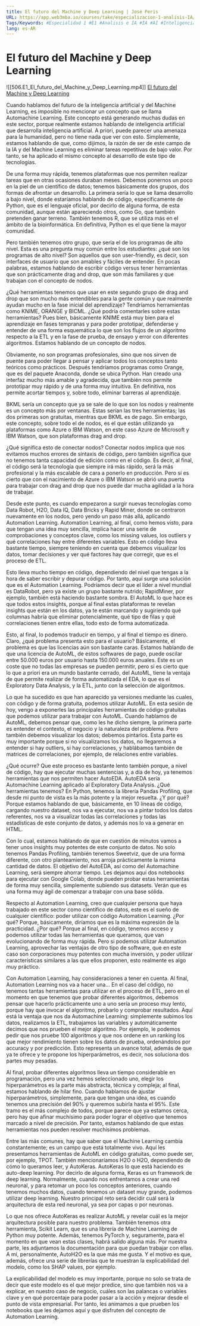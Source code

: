 ```yaml
---
title: El futuro del Machine y Deep Learning | José Peris
URL: https://app.web3mba.io/courses/take/especializacion-1-analisis-IA/lessons/41866177-u7-el-futuro-del-machine-y-deep-learning-jose-peris
Tags/Keywords: #Especialidad 1 #E1 #Analisis e IA #IA #AI #Inteligencia Artificial #E1U7 #futuro del machine learning y deep learning #Machine Learning #Deep Learning #José Peris
lang: es-AR
---
```

# El futuro del Machine y Deep Learning
![[506.E1_El_futuro_del_Machine_y_Deep_Learning.mp4]]
[El futuro del Machine y Deep Learning](https://app.web3mba.io/courses/take/especializacion-1-analisis-IA/lessons/41866177-u7-el-futuro-del-machine-y-deep-learning-jose-peris)

Cuando hablamos del futuro de la inteligencia artificial y del Machine Learning, es imposible no mencionar un concepto que se llama Automachine Learning. Este concepto está generando muchas dudas en este sector, porque realmente estamos hablando de inteligencia artificial que desarrolla inteligencia artificial. A priori, puede parecer una amenaza para la humanidad, pero no tiene nada que ver con esto. Simplemente, estamos hablando de que, como dijimos, la razón de ser de este campo de la IA y del Machine Learning es eliminar tareas repetitivas de bajo valor. Por tanto, se ha aplicado el mismo concepto al desarrollo de este tipo de tecnologías.

De una forma muy rápida, tenemos plataformas que nos permiten realizar tareas que en otras ocasiones duraban meses. Debemos ponernos un poco en la piel de un científico de datos; tenemos básicamente dos grupos, dos formas de afrontar un desarrollo. La primera sería lo que se llama desarrollo a bajo nivel, donde estaríamos hablando de código, específicamente de Python, que es el lenguaje oficial, por decirlo de alguna forma, de esta comunidad, aunque están apareciendo otros, como Go, que también pretenden ganar terreno. También tenemos R, que se utiliza más en el ámbito de la bioinformática. En definitiva, Python es el que tiene la mayor comunidad.

Pero también tenemos otro grupo, que sería el de los programas de alto nivel. Esta es una pregunta muy común entre los estudiantes: ¿qué son los programas de alto nivel? Son aquellos que son user-friendly, es decir, son interfaces de usuario que son amables y fáciles de entender. En pocas palabras, estamos hablando de escribir código versus tener herramientas que son prácticamente drag and drop, que son más familiares y que trabajan con el concepto de nodos.

¿Qué herramientas tenemos que usar en este segundo grupo de drag and drop que son mucho más entendibles para la gente común y que realmente ayudan mucho en la fase inicial del aprendizaje? Tendríamos herramientas como KNIME, ORANGE y BICML. ¿Qué podría comentarles sobre estas herramientas? Pues bien, básicamente KNIME está muy bien para el aprendizaje en fases tempranas y para poder prototipar, defenderse y entender de una forma esquemática lo que son los flujos de un algoritmo respecto a la ETL y en la fase de prueba, de ensayo y error con diferentes algoritmos. Estamos hablando de un concepto de nodos.

Obviamente, no son programas profesionales, sino que nos sirven de puente para poder llegar a pensar y aplicar todos los conceptos tanto teóricos como prácticos. Después tendríamos programas como Orange, que es del paquete Anaconda, donde se ubica Python. Han creado una interfaz mucho más amable y agradecida, que también nos permite prototipar muy rápido y de una forma muy intuitiva. En definitiva, nos permite acortar tiempos y, sobre todo, eliminar barreras al aprendizaje.

BKML sería un concepto que ya se sale de lo que son los nodos y realmente es un concepto más por ventanas. Estas serían las tres herramientas; las dos primeras son gratuitas, mientras que BKML es de pago. Sin embargo, este concepto, sobre todo el de nodos, es el que están utilizando ya plataformas como Azure o IBM Watson, en este caso Azure de Microsoft y IBM Watson, que son plataformas drag and drop.

¿Qué significa esto de conectar nodos? Conectar nodos implica que nos evitamos muchos errores de sintaxis de código, pero también significa que no tenemos tanta capacidad de edición como en el código. Es decir, al final, el código será la tecnología que siempre irá más rápido, será la más profesional y la más escalable de cara a ponerlo en producción. Pero sí es cierto que con el nacimiento de Azure o IBM Watson se abrió una puerta para trabajar con drag and drop que nos puede dar mucha agilidad a la hora de trabajar.

Desde este punto, es cuando empezaron a surgir nuevas tecnologías como Data Robot, H2O, Data IQ, Data Bricks y Rapid Miner, donde se centraron nuevamente en los nodos, pero yendo un paso más allá, aplicando Automation Learning. Automation Learning, al final, como hemos visto, para que tengan una idea muy sencilla, implica hacer una serie de comprobaciones y conceptos clave, como los missing values, los outliers y qué correlaciones hay entre diferentes variables. Esto en código lleva bastante tiempo, siempre teniendo en cuenta que debemos visualizar los datos, tomar decisiones y ver qué factores hay que corregir, que es el proceso de ETL.

Esto lleva mucho tiempo en código, dependiendo del nivel que tengas a la hora de saber escribir y depurar código. Por tanto, aquí surge una solución que es el Automation Learning. Podríamos decir que el líder a nivel mundial es DataRobot, pero ya existe un grupo bastante nutrido; RapidMiner, por ejemplo, también está haciendo bastante sombra. El AutoML lo que hace es que todos estos insights, porque al final estas plataformas te revelan insights que están en los datos, ya te están marcando y sugiriendo qué columnas habría que eliminar potencialmente, qué tipo de filas y qué correlaciones tienen entre ellas, todo esto de forma automatizada.

Esto, al final, lo podemos traducir en tiempo, y al final el tiempo es dinero. Claro, ¿qué problema presenta esto para el usuario? Básicamente, el problema es que las licencias aún son bastante caras. Estamos hablando de que una licencia de AutoML, de estos softwares de pago, puede oscilar entre 50.000 euros por usuario hasta 150.000 euros anuales. Este es un coste que no todas las empresas se pueden permitir, pero sí es cierto que lo que a priori era un mundo bastante cerrado, del AutoML, tiene la ventaja de que permite realizar de forma automatizada el EDA, lo que es el Exploratory Data Analysis, y la ETL, junto con la selección de algoritmos.

Lo que ha sucedido es que han aparecido ya versiones mediante las cuales, con código y de forma gratuita, podemos utilizar AutoML. En esta sesión de hoy, vengo a exponerles las principales herramientas de código gratuitas que podemos utilizar para trabajar con AutoML. Cuando hablamos de AutoML, debemos pensar que, como les he dicho siempre, la primera parte es entender el contexto, el negocio y la naturaleza del problema. Pero también debemos visualizar los datos; debemos pintarlos. Esta parte es muy importante porque si no visualizamos los datos, no llegaremos a entender si hay outliers, si hay correlaciones, y hablábamos también de matrices de correlaciones, por ejemplo, de relaciones entre variables.

¿Qué ocurre? Que este proceso es bastante lento también porque, a nivel de código, hay que ejecutar muchas sentencias y, a día de hoy, ya tenemos herramientas que nos permiten hacer AutoEDA. AutoEDA sería Automachine Learning aplicado al Exploratory Data Analysis. ¿Qué herramientas tenemos? En Python, tenemos la librería Pandas Profiling, que desde mi punto de vista es la más potente y la mejor resuelta. ¿Y por qué? Porque estamos hablando de que, básicamente, en 10 líneas de código, cargando nuestro dataset, nos va a ejecutar, nos va a pintar todos los datos referentes, nos va a visualizar todas las correlaciones y todas las estadísticas de este conjunto de datos, y además nos lo va a generar en HTML.

Con lo cual, estamos hablando de que en cuestión de minutos vamos a tener unos insights muy potentes de este conjunto de datos. No solo tenemos Pandas Profiling, también tenemos Sweetviz, que de una forma diferente, con otro planteamiento, nos arroja prácticamente la misma cantidad de datos. El objetivo del AutoEDA, así como del Automachine Learning, será siempre ahorrar tiempo. Les dejamos aquí dos notebooks para ejecutar con Google Colab, donde pueden probar estas herramientas de forma muy sencilla, simplemente subiendo sus datasets. Verán que es una forma muy ágil de comenzar a trabajar con una base sólida.

Respecto al Automation Learning, creo que cualquier persona que haya trabajado en este sector como científico de datos, este es el sueño de cualquier científico: poder utilizar con código Automation Learning. ¿Por qué? Porque, básicamente, diríamos que es la máxima expresión de la practicidad. ¿Por qué? Porque al final, en código, tenemos acceso y podemos utilizar todas las herramientas que queramos, que van evolucionando de forma muy rápida. Pero si podemos utilizar Automation Learning, aprovechar las ventajas de otro tipo de software, que en este caso son corporaciones muy potentes con mucha inversión, y poder utilizar características similares a las que ellos proponen, esto realmente es algo muy práctico.

Con Automation Learning, hay consideraciones a tener en cuenta. Al final, Automation Learning nos va a hacer una... En el caso del código, no tenemos tantas herramientas para utilizar en el proceso de ETL, pero en el momento en que tenemos que probar diferentes algoritmos, debemos pensar que hacerlo prácticamente uno a uno sería un proceso muy lento, porque hay que invocar el algoritmo, probarlo y comprobar resultados. Aquí está la ventaja que nos da Automachine Learning: simplemente subimos los datos, realizamos la ETL, trabajamos las variables y automáticamente decimos que nos prueben el mejor algoritmo. Por ejemplo, le podemos pedir que nos pruebe 100 algoritmos y que nos ordene en un ranking los que mejor rendimiento tienen sobre los datos de prueba, ordenándolos por accuracy y por predicción. Esto representa un avance total, además de que ya te ofrece y te propone los hiperparámetros, es decir, nos soluciona dos partes muy pesadas.

Al final, probar diferentes algoritmos lleva un tiempo considerable en programación, pero una vez hemos seleccionado uno, elegir los hiperparámetros es la parte más abstracta, técnica y compleja; al final, estamos hablando de hilar fino. Cuando hablamos de ajustar hiperparámetros, simplemente, para que tengan una idea, es cuando tenemos una precisión del 90% y queremos subirla hasta el 95%. Este tramo es el más complejo de todos, porque parece que ya estamos cerca, pero hay que afinar muchísimo para poder lograr el objetivo que tenemos marcado a nivel de precisión. Por tanto, estamos hablando de que estas herramientas nos pueden resolver muchísimos problemas.

Entre las más comunes, hay que saber que el Machine Learning cambia constantemente; es un campo que está totalmente vivo. Aquí les presentamos herramientas de AutoML en código gratuitas, como puede ser, por ejemplo, TPOT. También mencionaríamos H2O o H2O, dependiendo de cómo lo queramos leer, y AutoKeras. AutoKeras lo que está haciendo es auto-deep learning. Por decirlo de alguna forma, Keras es un framework de deep learning. Normalmente, cuando nos enfrentamos a crear una red neuronal, y para retomar un poco los conceptos anteriores, cuando tenemos muchos datos, cuando tenemos un dataset muy grande, podemos utilizar deep learning. Nuestro principal reto será decidir cuál será la arquitectura de esta red neuronal, ya sea por capas o por neuronas.

Lo que nos ofrece AutoKeras es realizar AutoML y revelar cuál es la mejor arquitectura posible para nuestro problema. También tenemos otra herramienta, Scikit Learn, que es una librería de Machine Learning de Python muy potente. Además, tenemos PyTorch y, seguramente, para el momento en que vean estas clases, habrá salido alguna más. Por nuestra parte, les adjuntamos la documentación para que puedan trabajar con ellas. A mí, personalmente, AutoH2O es la que más me gusta. Y el motivo es que, además, ofrece una serie de librerías que te muestran la explicabilidad del modelo, como los SHAP values, por ejemplo.

La explicabilidad del modelo es muy importante, porque no solo se trata de decir que este modelo es el que mejor predice, sino que también nos va a explicar, en nuestro caso de negocio, cuáles son las palancas o variables clave y en qué porcentaje para poder pasar a la acción y mejorar desde el punto de vista empresarial. Por tanto, les animamos a que prueben los notebooks que les dejamos aquí y que disfruten del concepto de Automation Learning.